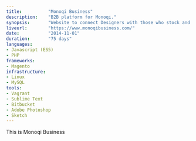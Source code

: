 ```yaml
---
title: 			"Monoqi Business"
description:	"B2B platform for Monoqi."
synopsis:		"Website to connect Designers with those who stock and sell their products."
liveurl:		"https://www.monoqibusiness.com/"
date:			"2014-11-01"
duration:		"75 days"
languages: 		
- Javascript (ES5)
- PHP
frameworks:
- Magento
infrastructure:
- Linux
- MySQL
tools:
- Vagrant
- Sublime Text
- Bitbucket
- Adobe Photoshop
- Sketch
---
```


This is Monoqi Business